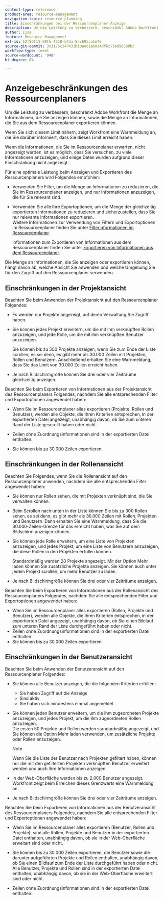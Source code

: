 ```yaml
---
content-type: reference
product-area: resource-management
navigation-topic: resource-planning
title: Einschränkungen bei der Ressourcenplaner-Anzeige
description: Um die Leistung zu verbessern, beschränkt Adobe Workfront die Menge an Informationen, die Sie anzeigen können, sowie die Menge an Informationen, die Sie aus dem Ressourcenplaner exportieren können.
author: Lisa
feature: Resource Management
exl-id: 12f56f11-59fb-4318-b43a-5ac695ca1e7e
source-git-commit: 3c3175c347431b10aed1a6034df6c756056399b3
workflow-type: tm+mt
source-wordcount: '948'
ht-degree: 0%

---
```


# Anzeigebeschränkungen des Ressourcenplaners

Um die Leistung zu verbessern, beschränkt Adobe Workfront die Menge an Informationen, die Sie anzeigen können, sowie die Menge an Informationen, die Sie aus dem Ressourcenplaner exportieren können.

Wenn Sie sich diesem Limit nähern, zeigt Workfront eine Warnmeldung an, die Sie darüber informiert, dass Sie dieses Limit erreicht haben.

Wenn die Informationen, die Sie im Ressourcenplaner erwarten, nicht angezeigt werden, ist es möglich, dass Sie versuchen, zu viele Informationen anzuzeigen, und einige Daten wurden aufgrund dieser Einschränkung nicht angezeigt.

Für eine optimale Leistung beim Anzeigen und Exportieren des Ressourcenplaners wird Folgendes empfohlen:

* Verwenden Sie Filter, um die Menge an Informationen zu reduzieren, die Sie im Ressourcenplaner anzeigen, und nur Informationen anzuzeigen, die für Sie relevant sind.
* Verwenden Sie alle Ihre Exportoptionen, um die Menge der gleichzeitig exportierten Informationen zu reduzieren und sicherzustellen, dass Sie nur relevante Informationen exportieren.\
  Weitere Informationen zur Verwendung von Filtern und Exportoptionen im Ressourcenplaner finden Sie unter [Filterinformationen im Ressourcenplaner](../../resource-mgmt/resource-planning/filter-resource-planner.md).

  Informationen zum Exportieren von Informationen aus dem Ressourcenplaner finden Sie unter [Exportieren von Informationen aus dem Ressourcenplaner](../../resource-mgmt/resource-planning/export-resource-planner.md).

Die Menge an Informationen, die Sie anzeigen oder exportieren können, hängt davon ab, welche Ansicht Sie anwenden und welche Umgebung Sie für den Zugriff auf den Ressourcenplaner verwenden.

## Einschränkungen in der Projektansicht

Beachten Sie beim Anwenden der Projektansicht auf den Ressourcenplaner Folgendes:

* Es werden nur Projekte angezeigt, auf deren Verwaltung Sie Zugriff haben.
* Sie können jedes Projekt erweitern, um die mit ihm verknüpften Rollen anzuzeigen, und jede Rolle, um die mit ihm verknüpften Benutzer anzuzeigen.

  Sie können bis zu 300 Projekte anzeigen, wenn Sie zum Ende der Liste scrollen, es sei denn, es gibt mehr als 30.000 Zeilen mit Projekten, Rollen und Benutzern. Anschließend erhalten Sie eine Warnmeldung, dass Sie das Limit von 30.000 Zeilen erreicht haben.

* Je nach Bildschirmgröße können Sie drei oder vier Zeiträume gleichzeitig anzeigen.

Beachten Sie beim Exportieren von Informationen aus der Projektansicht des Ressourcenplaners Folgendes, nachdem Sie alle entsprechenden Filter und Exportoptionen angewendet haben:

* Wenn Sie im Ressourcenplaner alles exportieren (Projekte, Rollen und Benutzer), werden alle Objekte, die Ihren Kriterien entsprechen, in der exportierten Datei angezeigt, unabhängig davon, ob Sie zum unteren Rand der Liste gescrollt haben oder nicht.
* Zeilen ohne Zuordnungsinformationen sind in der exportierten Datei enthalten.

* Sie können bis zu 30.000 Zeilen exportieren.

## Einschränkungen in der Rollenansicht

Beachten Sie Folgendes, wenn Sie die Rollenansicht auf den Ressourcenplaner anwenden, nachdem Sie alle entsprechenden Filter angewendet haben:

* Sie können nur Rollen sehen, die mit Projekten verknüpft sind, die Sie verwalten können.

* Beim Scrollen nach unten in der Liste können Sie bis zu 300 Rollen sehen, es sei denn, es gibt mehr als 30.000 Zeilen mit Rollen, Projekten und Benutzern. Dann erhalten Sie eine Warnmeldung, dass Sie die 30.000-Zeilen-Grenze für das erreicht haben, was Sie auf dem Bildschirm anzeigen können.
* Sie können jede Rolle erweitern, um eine Liste von Projekten anzuzeigen, und jedes Projekt, um eine Liste von Benutzern anzuzeigen, die diese Rollen in den Projekten erfüllen können.

  Standardmäßig werden 20 Projekte angezeigt. Mit der Option Mehr laden können Sie zusätzliche Projekte anzeigen. Sie können auch unter jedem Projekt scrollen, um mehr Benutzer zu laden.

* Je nach Bildschirmgröße können Sie drei oder vier Zeiträume anzeigen.

Beachten Sie beim Exportieren von Informationen aus der Rollenansicht des Ressourcenplaners Folgendes, nachdem Sie alle entsprechenden Filter und Exportoptionen angewendet haben:

* Wenn Sie im Ressourcenplaner alles exportieren (Rollen, Projekte und Benutzer), werden alle Objekte, die Ihren Kriterien entsprechen, in der exportierten Datei angezeigt, unabhängig davon, ob Sie einen Bildlauf zum unteren Rand der Liste durchgeführt haben oder nicht.
* Zeilen ohne Zuordnungsinformationen sind in der exportierten Datei enthalten.
* Sie können bis zu 30.000 Zeilen exportieren.

## Einschränkungen in der Benutzeransicht

Beachten Sie beim Anwenden der Benutzeransicht auf den Ressourcenplaner Folgendes:

* Sie können alle Benutzer anzeigen, die die folgenden Kriterien erfüllen:

   * Sie haben Zugriff auf die Anzeige
   * Sind aktiv
   * Sie haben sich mindestens einmal angemeldet.

* Sie können jeden Benutzer erweitern, um die ihm zugeordneten Projekte anzuzeigen, und jedes Projekt, um die ihm zugeordneten Rollen anzuzeigen.\
  Die ersten 50 Projekte und Rollen werden standardmäßig angezeigt, und Sie können die Option Mehr laden verwenden, um zusätzliche Projekte oder Rollen anzuzeigen.

  >[!NOTE]
  >
  >Wenn Sie die Liste der Benutzer nach Projekten gefiltert haben, können nur die mit den gefilterten Projekten verknüpften Benutzer erweitert werden und auch Ihre Informationen anzeigen

* In der Web-Oberfläche werden bis zu 2.000 Benutzer angezeigt. Workfront zeigt beim Erreichen dieses Grenzwerts eine Warnmeldung an.
* Je nach Bildschirmgröße können Sie drei oder vier Zeiträume anzeigen.

Beachten Sie beim Exportieren von Informationen aus der Benutzeransicht des Ressourcenplaners Folgendes, nachdem Sie alle entsprechenden Filter und Exportoptionen angewendet haben:

* Wenn Sie im Ressourcenplaner alles exportieren (Benutzer, Rollen und Projekte), sind alle Rollen, Projekte und Benutzer in der exportierten Datei enthalten, unabhängig davon, ob sie in der Web-Oberfläche erweitert sind oder nicht.

* Sie können bis zu 30.000 Zeilen exportieren, die Benutzer sowie die darunter aufgeführten Projekte und Rollen enthalten, unabhängig davon, ob Sie einen Bildlauf zum Ende der Liste durchgeführt haben oder nicht. Alle Benutzer, Projekte und Rollen sind in der exportierten Datei enthalten, unabhängig davon, ob sie in der Web-Oberfläche erweitert sind oder nicht.
* Zeilen ohne Zuordnungsinformationen sind in der exportierten Datei enthalten.
